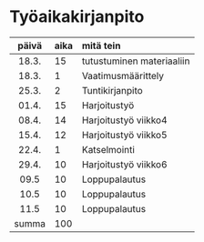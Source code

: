 # Työaikakirjanpito

| päivä | aika | mitä tein  |
| :----:|:-----| :-----|
| 18.3. | 15   | tutustuminen materiaaliin |
| 18.3. | 1    | Vaatimusmäärittely |
| 25.3. | 2    | Tuntikirjanpito |
| 01.4. | 15   | Harjoitustyö |
| 08.4. | 14   | Harjoitustyö viikko4 |
| 15.4. | 12   | Harjoitustyö viikko5 |
| 22.4. | 1    |  Katselmointi |
| 29.4. | 10   | Harjoitustyö viikko6 |
| 09.5  | 10   | Loppupalautus |
| 10.5  | 10   | Loppupalautus |
| 11.5  | 10   | Loppupalautus |
| summa | 100  |